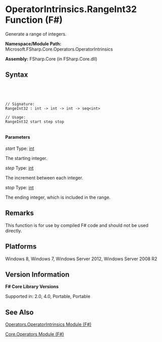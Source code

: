 # OperatorIntrinsics.RangeInt32 Function (F#)

Generate a range of integers.

**Namespace/Module Path:** Microsoft.FSharp.Core.Operators.OperatorIntrinsics

**Assembly:** FSharp.Core (in FSharp.Core.dll)


## Syntax



```




// Signature:
RangeInt32 : int -> int -> int -> seq<int>

// Usage:
RangeInt32 start step stop


```





#### Parameters
*start*
Type: [int](http://msdn.microsoft.com/en-us/library/025d5455-3622-4ea5-9573-3ecbd4ee1375)


The starting integer.


*step*
Type: [int](http://msdn.microsoft.com/en-us/library/025d5455-3622-4ea5-9573-3ecbd4ee1375)


The increment between each integer.


*stop*
Type: [int](http://msdn.microsoft.com/en-us/library/025d5455-3622-4ea5-9573-3ecbd4ee1375)


The ending integer, which is included in the range.




## Remarks
This function is for use by compiled F# code and should not be used directly.


## Platforms
Windows 8, Windows 7, Windows Server 2012, Windows Server 2008 R2


## Version Information
**F# Core Library Versions**

Supported in: 2.0, 4.0, Portable, Portable




## See Also
[Operators.OperatorIntrinsics Module &#40;F&#35;&#41;](Operators.OperatorIntrinsics-Module-%5BFSharp%5D.md)

[Core.Operators Module &#40;F&#35;&#41;](Core.Operators-Module-%5BFSharp%5D.md)


